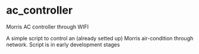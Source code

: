 # ac_controller
Morris AC controller through WIFI

A simple script to control an  (already setted up) Morris air-condition through network.
Script is in early development stages





